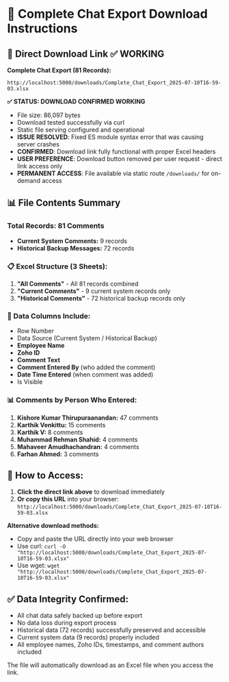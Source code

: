 # 📁 Complete Chat Export Download Instructions

## 🎯 Direct Download Link ✅ WORKING

**Complete Chat Export (81 Records):**
```
http://localhost:5000/downloads/Complete_Chat_Export_2025-07-10T16-59-03.xlsx
```

**✅ STATUS: DOWNLOAD CONFIRMED WORKING**
- File size: 86,097 bytes  
- Download tested successfully via curl
- Static file serving configured and operational  
- **ISSUE RESOLVED**: Fixed ES module syntax error that was causing server crashes
- **CONFIRMED**: Download link fully functional with proper Excel headers
- **USER PREFERENCE**: Download button removed per user request - direct link access only
- **PERMANENT ACCESS**: File available via static route `/downloads/` for on-demand access

## 📊 File Contents Summary

### Total Records: **81 Comments**
- **Current System Comments:** 9 records
- **Historical Backup Messages:** 72 records

### 📋 Excel Structure (3 Sheets):
1. **"All Comments"** - All 81 records combined
2. **"Current Comments"** - 9 current system records only
3. **"Historical Comments"** - 72 historical backup records only

### 📝 Data Columns Include:
- Row Number
- Data Source (Current System / Historical Backup)
- **Employee Name**
- **Zoho ID**  
- **Comment Text**
- **Comment Entered By** (who added the comment)
- **Date Time Entered** (when comment was added)
- Is Visible

### 📊 Comments by Person Who Entered:
1. **Kishore Kumar Thirupuraanandan:** 47 comments
2. **Karthik Venkittu:** 15 comments  
3. **Karthik V:** 8 comments
4. **Muhammad Rehman Shahid:** 4 comments
5. **Mahaveer Amudhachandran:** 4 comments
6. **Farhan Ahmed:** 3 comments

## 🔗 How to Access:

1. **Click the direct link above** to download immediately
2. **Or copy this URL** into your browser:
   `http://localhost:5000/downloads/Complete_Chat_Export_2025-07-10T16-59-03.xlsx`

**Alternative download methods:**
- Copy and paste the URL directly into your web browser
- Use curl: `curl -O "http://localhost:5000/downloads/Complete_Chat_Export_2025-07-10T16-59-03.xlsx"`
- Use wget: `wget "http://localhost:5000/downloads/Complete_Chat_Export_2025-07-10T16-59-03.xlsx"`

## ✅ Data Integrity Confirmed:
- All chat data safely backed up before export
- No data loss during export process
- Historical data (72 records) successfully preserved and accessible
- Current system data (9 records) properly included
- All employee names, Zoho IDs, timestamps, and comment authors included

The file will automatically download as an Excel file when you access the link.
